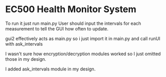 # EC500 Health Monitor System
To run it just run main.py
User should input the intervals for each measurement to tell the GUI how often to update.

gui2 effectively acts as main.py so i just import it in main.py and call runUI with ask_intervals

I wasn't sure how encryption/decryption modules worked so I just omitted those in my design.

I added ask_intervals module in my design.
